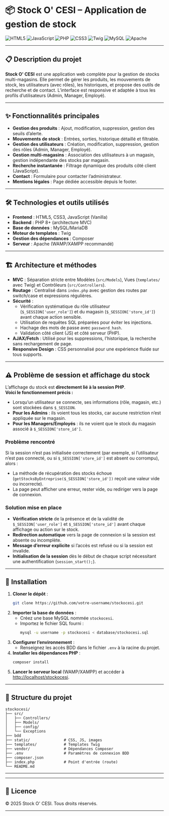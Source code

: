 # 📦 Stock O' CESI – Application de gestion de stock

![HTML5](https://img.shields.io/badge/html5-%23E34F26.svg?style=for-the-badge&logo=html5&logoColor=white)
![JavaScript](https://img.shields.io/badge/javascript-%23323330.svg?style=for-the-badge&logo=javascript&logoColor=%23F7DF1E)
![PHP](https://img.shields.io/badge/php-%23777BB4.svg?style=for-the-badge&logo=php&logoColor=white)
![CSS3](https://img.shields.io/badge/css3-%231572B6.svg?style=for-the-badge&logo=css3&logoColor=white)
![Twig](https://img.shields.io/badge/twig-%23323330.svg?style=for-the-badge&logo=twig&logoColor=%23FFDD39)
![MySQL](https://img.shields.io/badge/mysql-%234479A1.svg?style=for-the-badge&logo=mysql&logoColor=white)
![Apache](https://img.shields.io/badge/apache-%23D42029.svg?style=for-the-badge&logo=apache&logoColor=white)

---

## 📋 Description du projet

**Stock O' CESI** est une application web complète pour la gestion de stocks multi-magasins. Elle permet de gérer les produits, les mouvements de stock, les utilisateurs (avec rôles), les historiques, et propose des outils de recherche et de contact. L’interface est responsive et adaptée à tous les profils d’utilisateurs (Admin, Manager, Employé).

---

## ✨ Fonctionnalités principales

- **Gestion des produits** : Ajout, modification, suppression, gestion des seuils d’alerte.
- **Mouvements de stock** : Entrées, sorties, historique détaillé et filtrable.
- **Gestion des utilisateurs** : Création, modification, suppression, gestion des rôles (Admin, Manager, Employé).
- **Gestion multi-magasins** : Association des utilisateurs à un magasin, gestion indépendante des stocks par magasin.
- **Recherche instantanée** : Filtrage dynamique des produits côté client (JavaScript).
- **Contact** : Formulaire pour contacter l’administrateur.
- **Mentions légales** : Page dédiée accessible depuis le footer.

---

## 🛠️ Technologies et outils utilisés

- **Frontend** : HTML5, CSS3, JavaScript (Vanilla)
- **Backend** : PHP 8+ (architecture MVC)
- **Base de données** : MySQL/MariaDB
- **Moteur de templates** : Twig
- **Gestion des dépendances** : Composer
- **Serveur** : Apache (WAMP/XAMPP recommandé)

---

## 🏗️ Architecture et méthodes

- **MVC** : Séparation stricte entre Modèles (`src/Models`), Vues (`templates/` avec Twig) et Contrôleurs (`src/Controllers`).
- **Routage** : Centralisé dans `index.php` avec gestion des routes par switch/case et expressions régulières.
- **Sécurité** :
  - Vérification systématique du rôle utilisateur (`$_SESSION['user_role']`) et du magasin (`$_SESSION['store_id']`) avant chaque action sensible.
  - Utilisation de requêtes SQL préparées pour éviter les injections.
  - Hachage des mots de passe avec `password_hash`.
  - Validation côté client (JS) et côté serveur (PHP).
- **AJAX/Fetch** : Utilisé pour les suppressions, l’historique, la recherche sans rechargement de page.
- **Responsive Design** : CSS personnalisé pour une expérience fluide sur tous supports.

---

## ⚠️ Problème de session et affichage du stock

L’affichage du stock est **directement lié à la session PHP**.  
**Voici le fonctionnement précis :**

- Lorsqu’un utilisateur se connecte, ses informations (rôle, magasin, etc.) sont stockées dans `$_SESSION`.
- **Pour les Admins** : ils voient tous les stocks, car aucune restriction n’est appliquée sur le magasin.
- **Pour les Managers/Employés** : ils ne voient que le stock du magasin associé à `$_SESSION['store_id']`.

### Problème rencontré

Si la session n’est pas initialisée correctement (par exemple, si l’utilisateur n’est pas connecté, ou si `$_SESSION['store_id']` est absent ou corrompu), alors :
- La méthode de récupération des stocks échoue (`getStocksByEntreprise($_SESSION['store_id'])` reçoit une valeur vide ou incorrecte).
- La page peut afficher une erreur, rester vide, ou rediriger vers la page de connexion.

### Solution mise en place

- **Vérification stricte** de la présence et de la validité de `$_SESSION['user_role']` et `$_SESSION['store_id']` avant chaque affichage ou action sur le stock.
- **Redirection automatique** vers la page de connexion si la session est absente ou incomplète.
- **Message d’erreur explicite** si l’accès est refusé ou si la session est invalide.
- **Initialisation de la session** dès le début de chaque script nécessitant une authentification (`session_start();`).

---

## 🚀 Installation

1. **Cloner le dépôt** :
   ```bash
   git clone https://github.com/votre-username/stockocesi.git
   ```
2. **Importer la base de données** :
   - Créez une base MySQL nommée `stockocesi`.
   - Importez le fichier SQL fourni :
     ```bash
     mysql -u username -p stockocesi < database/stockocesi.sql
     ```
3. **Configurer l’environnement** :
   - Renseignez les accès BDD dans le fichier `.env` à la racine du projet.
4. **Installer les dépendances PHP** :
   ```bash
   composer install
   ```
5. **Lancer le serveur local** (WAMP/XAMPP) et accéder à [http://localhost/stockocesi](http://localhost/stockocesi).

---

## 📁 Structure du projet

```
stockocesi/
├── src/
│   ├── Controllers/
│   ├── Models/
│   ├── config/
│   └── Exceptions
├── bdd              
├── static/               # CSS, JS, images
├── templates/            # Templates Twig
├── vendor/               # Dépendances Composer
├── .env                  # Paramètres de connexion BDD
├── composer.json
├── index.php             # Point d'entrée (route)
└── README.md
```

---


---

## 📜 Licence

© 2025 Stock O' CESI. Tous droits réservés.

---

